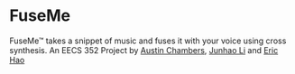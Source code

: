 # FuseMe
FuseMe™ takes a snippet of music and fuses it with your voice using cross synthesis. An EECS 352 Project by  [Austin Chambers](https://github.com/Austinchambers1), [Junhao Li](https://github.com/JunhaoSLi) and [Eric Hao](https://github.com/brotatotes)
